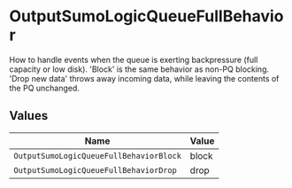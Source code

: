 # OutputSumoLogicQueueFullBehavior

How to handle events when the queue is exerting backpressure (full capacity or low disk). 'Block' is the same behavior as non-PQ blocking. 'Drop new data' throws away incoming data, while leaving the contents of the PQ unchanged.


## Values

| Name                                    | Value                                   |
| --------------------------------------- | --------------------------------------- |
| `OutputSumoLogicQueueFullBehaviorBlock` | block                                   |
| `OutputSumoLogicQueueFullBehaviorDrop`  | drop                                    |